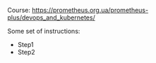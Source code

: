 Course: https://prometheus.org.ua/prometheus-plus/devops_and_kubernetes/

Some set of instructions:
- Step1
- Step2
